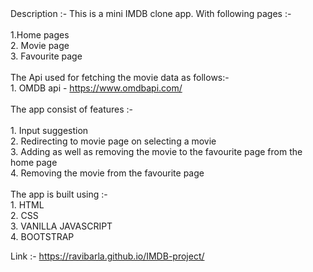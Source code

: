 <br><br>Description :- This is a mini IMDB clone app.
With following pages :-<br>
<br>1.Home pages
<br>2. Movie page
<br>3. Favourite page
<br><br>
The Api used for fetching the movie data as follows:-
<br>1. OMDB api  - https://www.omdbapi.com/
<br><br>
The app consist of features :-<br>
<br>1. Input suggestion
<br>2. Redirecting to movie page on selecting a movie
<br>3. Adding as well as removing the movie to the favourite page from the home page
<br>4. Removing the movie from the favourite page
<br><br>
The app is built using :-
<br>1. HTML
<br>2. CSS
<br>3. VANILLA JAVASCRIPT
<br>4. BOOTSTRAP



 Link :- https://ravibarla.github.io/IMDB-project/
